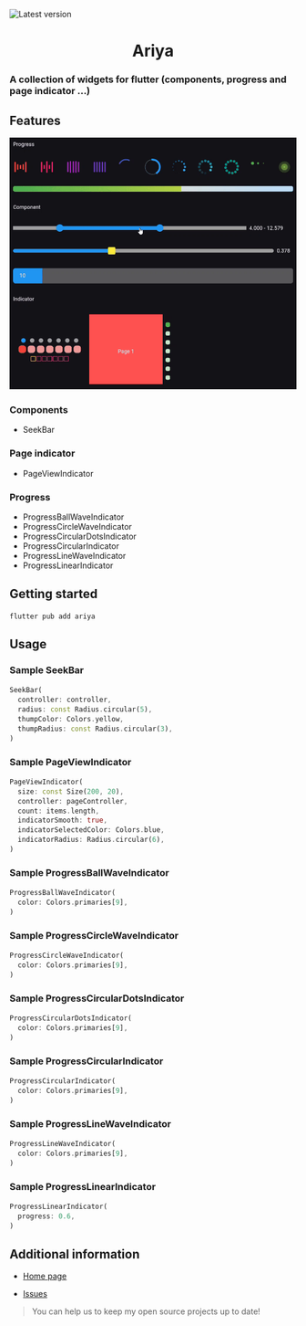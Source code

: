 ![Latest version](https://img.shields.io/badge/version-latest_version-blue)

<h1 style="text-align: center">Ariya</h1>

### A collection of widgets for flutter (components, progress and page indicator ...)

## Features

![Demo](https://github.com/abbasghasemi/flutter-ariya/blob/master/example/demo.gif?raw=true)

### Components

- SeekBar

### Page indicator

- PageViewIndicator

### Progress

- ProgressBallWaveIndicator
- ProgressCircleWaveIndicator
- ProgressCircularDotsIndicator
- ProgressCircularIndicator
- ProgressLineWaveIndicator
- ProgressLinearIndicator

## Getting started

```shell
flutter pub add ariya
```

## Usage

### Sample SeekBar
```dart
SeekBar(
  controller: controller,
  radius: const Radius.circular(5),
  thumpColor: Colors.yellow,
  thumpRadius: const Radius.circular(3),
)
```

### Sample PageViewIndicator
```dart
PageViewIndicator(
  size: const Size(200, 20),
  controller: pageController,
  count: items.length,
  indicatorSmooth: true,
  indicatorSelectedColor: Colors.blue,
  indicatorRadius: Radius.circular(6),
)
```

### Sample ProgressBallWaveIndicator
```dart
ProgressBallWaveIndicator(
  color: Colors.primaries[9],
)
```

### Sample ProgressCircleWaveIndicator
```dart
ProgressCircleWaveIndicator(
  color: Colors.primaries[9],
)
```

### Sample ProgressCircularDotsIndicator
```dart
ProgressCircularDotsIndicator(
  color: Colors.primaries[9],
)
```

### Sample ProgressCircularIndicator
```dart
ProgressCircularIndicator(
  color: Colors.primaries[9],
)
```

### Sample ProgressLineWaveIndicator
```dart
ProgressLineWaveIndicator(
  color: Colors.primaries[9],
)
```

### Sample ProgressLinearIndicator
```dart
ProgressLinearIndicator(
  progress: 0.6,
)
```
## Additional information

* [Home page](https://github.com/abbasghasemi/flutter-ariya)

* [Issues](https://github.com/abbasghasemi/flutter-ariya/issues)
> You can help us to keep my open source projects up to date!